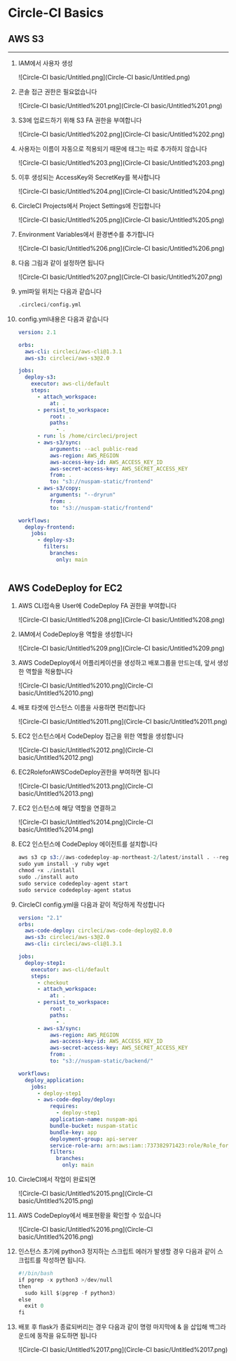 # Circle-CI Basics

## AWS S3

---

1. IAM에서 사용자 생성
    
    ![Circle-CI basic/Untitled.png](Circle-CI basic/Untitled.png)
    
2. 콘솔 접근 권한은 필요없습니다
    
    ![Circle-CI basic/Untitled%201.png](Circle-CI basic/Untitled%201.png)
    
3. S3에 업로드하기 위해 S3 FA 권한을 부여합니다
    
    ![Circle-CI basic/Untitled%202.png](Circle-CI basic/Untitled%202.png)
    
4. 사용자는 이름이 자동으로 적용되기 때문에 태그는 따로 추가하지 않습니다
    
    ![Circle-CI basic/Untitled%203.png](Circle-CI basic/Untitled%203.png)
    
5. 이후 생성되는 AccessKey와 SecretKey를 복사합니다
    
    ![Circle-CI basic/Untitled%204.png](Circle-CI basic/Untitled%204.png)
    
6. CircleCI Projects에서 Project Settings에 진입합니다
    
    ![Circle-CI basic/Untitled%205.png](Circle-CI basic/Untitled%205.png)
    
7. Environment Variables에서 환경변수를 추가합니다
    
    ![Circle-CI basic/Untitled%206.png](Circle-CI basic/Untitled%206.png)
    
8. 다음 그림과 같이 설정하면 됩니다
    
    ![Circle-CI basic/Untitled%207.png](Circle-CI basic/Untitled%207.png)
    
9. yml파일 위치는 다음과 같습니다
    
    ```s
    .circleci/config.yml
    ```
    
10. config.yml내용은 다음과 같습니다
    ```yaml
    version: 2.1

    orbs:
      aws-cli: circleci/aws-cli@1.3.1
      aws-s3: circleci/aws-s3@2.0

    jobs:
      deploy-s3:
        executor: aws-cli/default
        steps:
          - attach_workspace:
              at: .
          - persist_to_workspace:
              root: .
              paths:
                - .
          - run: ls /home/circleci/project
          - aws-s3/sync:
              arguments: --acl public-read
              aws-region: AWS_REGION
              aws-access-key-id: AWS_ACCESS_KEY_ID
              aws-secret-access-key: AWS_SECRET_ACCESS_KEY
              from: .
              to: "s3://nuspam-static/frontend"
          - aws-s3/copy:
              arguments: "--dryrun"
              from: .
              to: "s3://nuspam-static/frontend"

    workflows:
      deploy-frontend:
        jobs:
          - deploy-s3:
            filters:
              branches:
                only: main
        
    ```
## AWS CodeDeploy for EC2

1. AWS CLI접속용 User에 CodeDeploy FA 권한을 부여합니다
    
    ![Circle-CI basic/Untitled%208.png](Circle-CI basic/Untitled%208.png)
    
2. IAM에서 CodeDeploy용 역할을 생성합니다
    
    ![Circle-CI basic/Untitled%209.png](Circle-CI basic/Untitled%209.png)
    
3. AWS CodeDeploy에서 어플리케이션을 생성하고 배포그룹을 만드는데, 앞서 생성한 역할을 적용합니다
    
    ![Circle-CI basic/Untitled%2010.png](Circle-CI basic/Untitled%2010.png)
    
4. 배포 타겟에 인스턴스 이름을 사용하면 편리합니다
    
    ![Circle-CI basic/Untitled%2011.png](Circle-CI basic/Untitled%2011.png)
    
5. EC2 인스턴스에서 CodeDeploy 접근을 위한 역할을 생성합니다
    
    ![Circle-CI basic/Untitled%2012.png](Circle-CI basic/Untitled%2012.png)
    
6. EC2RoleforAWSCodeDeploy권한을 부여하면 됩니다
    
    ![Circle-CI basic/Untitled%2013.png](Circle-CI basic/Untitled%2013.png)
    
7. EC2 인스턴스에 해당 역할을 연결하고
    
    ![Circle-CI basic/Untitled%2014.png](Circle-CI basic/Untitled%2014.png)
    
8. EC2 인스턴스에 CodeDeploy 에이전트를 설치합니다
    
    ```s
    aws s3 cp s3://aws-codedeploy-ap-northeast-2/latest/install . --region ap-northeast-2
    sudo yum install -y ruby wget
    chmod +x ./install
    sudo ./install auto
    sudo service codedeploy-agent start
    sudo service codedeploy-agent status
    ```
    
9. CircleCI config.yml을 다음과 같이 적당하게 작성합니다
    
    ```yaml
    version: "2.1"
    orbs:
      aws-code-deploy: circleci/aws-code-deploy@2.0.0
      aws-s3: circleci/aws-s3@2.0
      aws-cli: circleci/aws-cli@1.3.1

    jobs:
      deploy-step1:
        executor: aws-cli/default
        steps:
          - checkout
          - attach_workspace:
              at: .
          - persist_to_workspace:
              root: .
              paths:
                - .
          - aws-s3/sync:
              aws-region: AWS_REGION
              aws-access-key-id: AWS_ACCESS_KEY_ID
              aws-secret-access-key: AWS_SECRET_ACCESS_KEY
              from: .
              to: "s3://nuspam-static/backend/"

    workflows:
      deploy_application:
        jobs:
          - deploy-step1
          - aws-code-deploy/deploy:
              requires:
                - deploy-step1
              application-name: nuspam-api
              bundle-bucket: nuspam-static
              bundle-key: app
              deployment-group: api-server
              service-role-arn: arn:aws:iam::737382971423:role/Role_for_codedeploy
              filters:
                branches:
                  only: main
    ```
    
10. CircleCI에서 작업이 완료되면
    
    ![Circle-CI basic/Untitled%2015.png](Circle-CI basic/Untitled%2015.png)
    
11. AWS CodeDeploy에서 배포현황을 확인할 수 있습니다
    
    ![Circle-CI basic/Untitled%2016.png](Circle-CI basic/Untitled%2016.png)
    
12. 인스턴스 초기에 python3 정지하는 스크립트 에러가 발생할 경우 다음과 같이 스크립트를 작성하면 됩니다.
    
    ```s
    #!/bin/bash
    if pgrep -x python3 >/dev/null
    then
      sudo kill $(pgrep -f python3)
    else
      exit 0
    fi
    ```
    
13. 배포 후 flask가 종료되버리는 경우 다음과 같이 명령 마지막에 & 을 삽입해 백그라운드에 동작을 유도하면 됩니다
    
    ![Circle-CI basic/Untitled%2017.png](Circle-CI basic/Untitled%2017.png)
    
